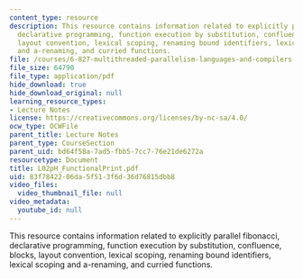 ```yaml
---
content_type: resource
description: This resource contains information related to explicitly parallel fibonacci,
  declarative programming, function execution by substitution, confluence, blocks,
  layout convention, lexical scoping, renaming bound identifiers, lexical scoping
  and a-renaming, and curried functions.
file: /courses/6-827-multithreaded-parallelism-languages-and-compilers-fall-2002/83f7842206da5f513f6d36d76815dbb8_L02pH_FunctionalPrint.pdf
file_size: 64790
file_type: application/pdf
hide_download: true
hide_download_original: null
learning_resource_types:
- Lecture Notes
license: https://creativecommons.org/licenses/by-nc-sa/4.0/
ocw_type: OCWFile
parent_title: Lecture Notes
parent_type: CourseSection
parent_uid: bd64f58a-7ad5-fbb5-7cc7-76e21de6272a
resourcetype: Document
title: L02pH_FunctionalPrint.pdf
uid: 83f78422-06da-5f51-3f6d-36d76815dbb8
video_files:
  video_thumbnail_file: null
video_metadata:
  youtube_id: null
---
```

This resource contains information related to explicitly parallel fibonacci, declarative programming, function execution by substitution, confluence, blocks, layout convention, lexical scoping, renaming bound identifiers, lexical scoping and a-renaming, and curried functions.